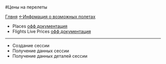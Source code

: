 #Цены на перелеты

[Глвня](https://github.com/tolyaganzin/skyscanner-RU) [<-Инфрмация о возможных полетах](https://github.com/tolyaganzin/skyscanner-RU/blob/master/flightsСachePrices.md)

* Places [офф документация](https://skyscanner.github.io/slate/#places)
* Flights Live Prices [офф документация](https://skyscanner.github.io/slate/#flights-live-prices)

------------------------------------------------------------------------------------------

* Создание сессии
* Получение данных сессии
* Получение данных деталей сессии

